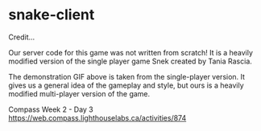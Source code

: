 # snake-client

Credit...

Our server code for this game was not written from scratch! It is a heavily modified version of the single player game Snek created by Tania Rascia.

The demonstration GIF above is taken from the single-player version. It gives us a general idea of the gameplay and style, but ours is a heavily modified multi-player version of the game.

Compass Week 2  -  Day 3
https://web.compass.lighthouselabs.ca/activities/874